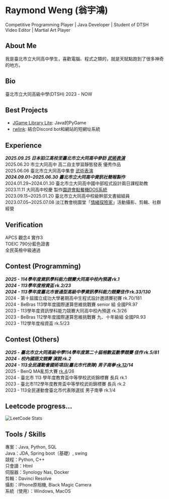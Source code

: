 
# Raymond Weng (翁宇鴻)
Competitive Programming Player | Java Developer | Student of DTSH  
Video Editor | Martial Art Player

## About Me

我是臺北市立大同高中學生，喜歡電腦、程式之類的，就是天賦點跑到了很多神奇的地方。  

## Bio

臺北市立大同高級中學(DTSH) 2023 - NOW

## Best Projects

- [JGame Library Lite](https://github.com/Raymond-Weng/JGame-Library-Lite): Java的PyGame
- [rwlink](https://github.com/Raymond-Weng/New-Short-Link): 結合Discord bot和網站的短網址系統

## Experience

***2025.09.25 日本狛江高校至臺北市立大同高中參訪 [武術表演](https://youtu.be/KBLUob7YuGA)***  
2025.06.20 市立大同高中 高二自主學習靜態發表 優秀作品  
2025.06.06 臺北市立大同高中集會 [武術表演](https://youtu.be/-R7lVQkacX4)  
***2024.09.01\~2025.06.30 臺北市立大同高中資訊社簡報製作***  
2024.01.29\~2024.01.30 臺北市立大同高中國中部程式設計兩日課程助教  
2023.11.11 大同高中校慶 製作[園遊會點餐機DOS系統](https://github.com/Raymond-Weng/Ordering-System)  
2023.09.15\~2025.01.20 臺北市立大同高中校級幹部文書組組員  
2023.07.05\~2025.07.08 淡江教會桃園堂「[情緒探險家](https://www.youtube.com/@qingxuguanli)」活動攝影、剪輯、社群經營  

## Verification

APCS 觀念4 實作3  
TOEIC 790分藍色證書  
全民英檢中級通過  

## Contest (Programming)

***2025 - 114學年度資訊學科能力競賽大同高中校內預選 rk.1***  
***2024 - 113學年度榕資盃 rk.2/23***  
***2024 - 113學年度臺北市普通型高級中學資訊學科能力競賽佳作 rk.33/130***  
2024 - 第十屆國立成功大學暑期高中生程式設計邀請賽初賽 rk.70/181  
2024 - BeBras 113學年度國際運算思維挑戰賽 senior 組 全國PR.97  
2023 - 113學年度資訊學科能力競賽大同高中校內預選 rk.3/26  
2023 - BeBras 112學年度國際運算思維挑戰賽 九、十年級組 全國PR.93  
2023 - 112學年度榕資盃 rk.5/23  

## Contest (Others)
***2025 - 臺北市立大同高級中學114學年度第二十屆榕數盃數學競賽 佳作 rk.5/81***  
***2024 - 校內國語文競賽 演說 rk.2***  
***2024 - 113全民運動會國術項目(臺北市代表隊) 男子南拳 [rk.12](https://www.youtube.com/watch?v=iM_OswxoUio)/14***  
2025 - BenQ MA亂剪大賽 [rk.4](https://youtu.be/J0XlvCpXB-0?si=stEyJtbTivGTmBoG)/26  
2024 - 臺北市 113 學年度教育盃中等學校武術錦標賽 長兵 rk.1  
2023 - 臺北市112學年度教育盃中等學校武術錦標賽 長兵 rk.2  
2023 - 113全民運動會臺北市代表隊選拔 男子南拳 rk.1/4  

## Leetcode progress...

![LeetCode Stats](https://leetcode.card.workers.dev/RaymondWeng?theme=dark&font=baloo&extension=activity)

## Tools / Skills

專案：Java, Python, SQL  
Java：JDA, Spring boot（基礎）, swing  
競程：Python, C++  
只會讀：Html  
伺服器：Synology Nas, Docker  
剪輯：Davinci Resolve  
攝影：IPhone原相機, Black Magic Camera  
系統（使用）：Windows, MacOS  
